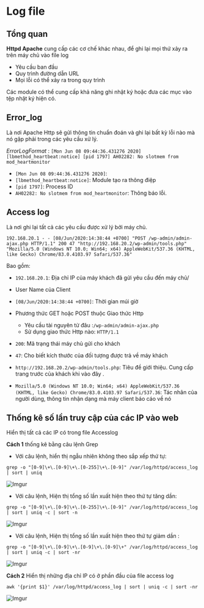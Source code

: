 # Log file

## Tổng quan

**Httpd Apache** cung cấp các cơ chế khác nhau, để ghi lại mọi thứ xảy ra trên máy chủ vào file log

* Yêu cầu ban đầu
* Quy trình đường dẫn URL 
* Mọi lỗi có thể xảy ra trong quy trình

Các module có thể cung cấp khả năng ghi nhật ký hoặc đưa các mục vào tệp nhật ký hiện có.

## Error_log
Là nơi Apache Http sẽ gửi thông tin chuẩn đoán và ghi lại bất kỳ lỗi nào mà nó gặp phải trong các yêu cầu xử lý.

*ErrorLogFormat* : `[Mon Jun 08 09:44:36.431276 2020] [lbmethod_heartbeat:notice] [pid 1797] AH02282: No slotmem from mod_heartmonitor`

* `[Mon Jun 08 09:44:36.431276 2020]`: 
* `[lbmethod_heartbeat:notice]`: Module tạo ra thông điệp
* `[pid 1797]`: Process ID 
* `AH02282: No slotmem from mod_heartmonitor`:  Thông báo lỗi.

## Access log 
Là nơi ghi lại tất cả các yêu cầu được xử lý bởi máy chủ. 

```
192.168.20.1 - - [08/Jun/2020:14:38:44 +0700] "POST /wp-admin/admin-ajax.php HTTP/1.1" 200 47 "http://192.168.20.2/wp-admin/tools.php" "Mozilla/5.0 (Windows NT 10.0; Win64; x64) AppleWebKit/537.36 (KHTML, like Gecko) Chrome/83.0.4103.97 Safari/537.36"
```

Bao gồm:
* `192.168.20.1`: Địa chỉ IP của máy khách đã gửi yêu cầu đến máy chủ/
* User Name của Client
* `[08/Jun/2020:14:38:44 +0700]`: Thời gian múi giờ
* Phương thức GET hoặc POST thuộc Giao thức Http
    * Yêu cầu tài nguyên từ đâu :`/wp-admin/admin-ajax.php`
    * Sử dụng giao thức Http nào: `HTTP/1.1`
* `200`: Mã trạng thái máy chủ gửi cho khách
* `47`: Cho biết kích thước của đối tượng được trả về máy khách

* `http://192.168.20.2/wp-admin/tools.php`: Tiêu đề giới thiệu. Cung cấp trang trước của khách khi vào đây .

* `Mozilla/5.0 (Windows NT 10.0; Win64; x64) AppleWebKit/537.36 (KHTML, like Gecko) Chrome/83.0.4103.97 Safari/537.36`: Tác nhân của người dùng, thông tin nhận dạng mà máy client báo cáo về nó

## Thống kê số lần truy cập của các IP vào web

Hiển thị tất cả các IP có trong file Accesslog

**Cách 1** thống kê bằng câu lệnh Grep
* Với câu lệnh, hiển thị ngẫu nhiên không theo sắp xếp thứ tự:

`grep -o "[0-9]\+\.[0-9]\+\.[0-255]\+\.[0-9]" /var/log/httpd/access_log | sort | uniq`

![Imgur](https://i.imgur.com/eYHiY3A.png)

* Với câu lệnh, Hiện thị tổng số lần xuất hiện theo thứ tự tăng dần:

`grep -o "[0-9]\+\.[0-9]\+\.[0-255]\+\.[0-9]" /var/log/httpd/access_log | sort | uniq -c | sort -n`

![Imgur](https://i.imgur.com/Y8BVzxV.png)

* Với câu lệnh, Hiện thị tổng số lần xuất hiện theo thứ tự giảm dần :

`grep -o "[0-9]\+\.[0-9]\+\.[0-9]\+\.[0-9]\+" /var/log/httpd/access_log | sort | uniq -c | sort -nr`

![Imgur](https://i.imgur.com/tXsstGn.png)



**Cách 2** Hiển thị những địa chỉ IP có ở phần đầu của file access log

`awk '{print $1}' /var/log/httpd/access_log | sort | uniq -c | sort -nr`

![Imgur](https://i.imgur.com/rUiMFIr.png)